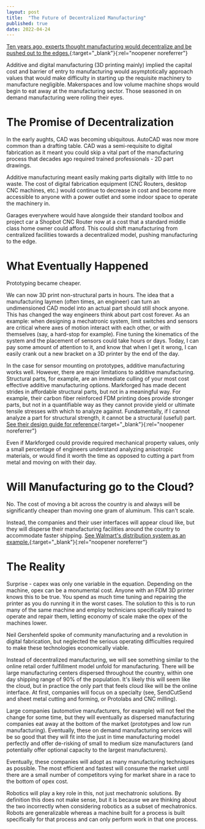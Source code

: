 ```yaml
---
layout: post
title:  "The Future of Decentralized Manufacturing"
published: true
date: 2022-04-24
---
```

[Ten years ago, experts thought manufacturing would decentralize and be pushed out to the edges.](http://cba.mit.edu/docs/papers/19.01.POW.pdf){:target="_blank"}{:rel="noopener noreferrer"}


Additive and digital manufacturing (3D printing mainly) implied the capital cost and barrier of entry to manufacturing would asymptotically approach values that would make difficulty in starting up the requisite machinery to manufacture negligible. Makerspaces and low volume machine shops would begin to eat away at the manufacturing sector. Those seasoned in on demand manufacturing were rolling their eyes.

# The Promise of Decentralization

In the early aughts, CAD was becoming ubiquitous. AutoCAD was now more common than a drafting table. CAD was a semi-requisite to digital fabrication as it meant you could skip a vital part of the manufacturing process that decades ago required trained professionals - 2D part drawings.

Additive manufacturing meant easily making parts digitally with little to no waste. The cost of digital fabrication equipment (CNC Routers, desktop CNC machines, etc.) would continue to decrease in cost and become more accessible to anyone with a power outlet and some indoor space to operate the machinery in.

Garages everywhere would have alongside their standard toolbox and project car a Shopbot CNC Router now at a cost that a standard middle class home owner could afford. This could shift manufacturing from centralized facilities towards a decentralized model, pushing manufacturing to the edge.

# What Eventually Happened

Prototyping became cheaper.

We can now 3D print non-structural parts in hours. The idea that a manufacturing laymen (often times, an engineer) can turn an undimensioned CAD model into an actual part should still shock anyone. This has changed the way engineers think about part cost forever. As an example: when designing a mechatronic system, limit switches and sensors are critical where axes of motion interact with each other, or with themselves (say, a hard-stop for example). Fine tuning the kinematics of the system and the placement of sensors could take hours or days. Today, I can pay some amount of attention to it, and know that when I get it wrong, I can easily crank out a new bracket on a 3D printer by the end of the day.

In the case for sensor mounting on prototypes, additive manufacturing works well. However, there are major limitations to additive manufacturing. Structural parts, for example, are an immediate culling of your most cost effective additive manufacturing options. Markforged has made decent strides in affordable structural parts, but not in a meaningful way. For example, their carbon fiber reinforced FDM printing does provide stronger parts, but not in a quantifiable way as they cannot provide yield or ultimate tensile stresses with which to analyze against. Fundamentally, if I cannot analyze a part for structural strength, it cannot be a structural (useful) part. [See their design guide for reference](https://static.markforged.com/downloads/CompositesDesignGuide.pdf){:target="_blank"}{:rel="noopener noreferrer"}


Even if Markforged could provide required mechanical property values, only a small percentage of engineers understand analyzing anisotropic materials, or would find it worth the time as opposed to cutting a part from metal and moving on with their day.

# Will Manufacturing go to the Cloud?

No. The cost of moving a bit across the country is and always will be significantly cheaper than moving one gram of aluminum. This can't scale.

Instead, the companies and their user interfaces will appear cloud like, but they will disperse their manufacturing facilities around the country to accommodate faster shipping. [See Walmart's distribution system as an example.](https://www.mbaknol.com/management-case-studies/case-study-of-walmart-logistics-management/){:target="_blank"}{:rel="noopener noreferrer"}



# The Reality

Surprise - capex was only one variable in the equation. Depending on the machine, opex can be a monumental cost. Anyone with an FDM 3D printer knows this to be true. You spend as much time tuning and repairing the printer as you do running it in the worst cases. The solution to this is to run many of the same machine and employ technicians specifically trained to operate and repair them, letting economy of scale make the opex of the machines lower.

Neil Gershenfeld spoke of community manufacturing and a revolution in digital fabrication, but neglected the serious operating difficulties required to make these technologies economically viable.

Instead of decentralized manufacturing, we will see something similar to the online retail order fulfillment model unfold for manufacturing. There will be large manufacturing centers dispersed throughout the country, within one day shipping range of 90% of the population. It's likely this will seem like the cloud, but in practice the only part that feels cloud like will be the online interface. At first, companies will focus on a specialty (see, SendCutSend and sheet metal cutting and forming, or Protolabs and CNC milling).

Large companies (automotive manufacturers, for example) will not feel the change for some time, but they will eventually as dispersed manufacturing companies eat away at the bottom of the market (prototypes and low run manufacturing). Eventually, these on demand manufacturing services will be so good that they will fit into the just in time manufacturing model perfectly and offer de-risking of small to medium size manufacturers (and potentially offer optional capacity to the largest manufacturers).

Eventually, these companies will adopt as many manufacturing techniques as possible. The most efficient and fastest will consume the market until there are a small number of competitors vying for market share in a race to the bottom of opex cost.


Robotics will play a key role in this, not just mechatronic solutions. By definition this does not make sense, but it is because we are thinking about the two incorrectly when considering robotics as a subset of mechatronics. Robots are generalizable whereas a machine built for a process is built specifically for that process and can only perform work in that one process. 

